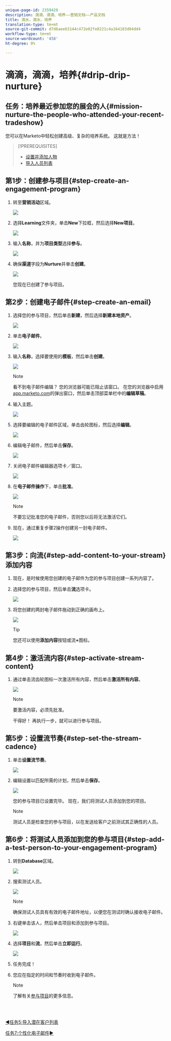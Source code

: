 ```yaml
---
unique-page-id: 2359420
description: 滴滴、滴滴、培养——营销文档——产品文档
title: 滴水，滴水，培养
translation-type: tm+mt
source-git-commit: d7d6aee63144c472e02fe0221c4a164183d04dd4
workflow-type: tm+mt
source-wordcount: '458'
ht-degree: 0%

---
```



# 滴滴，滴滴，培养{#drip-drip-nurture}

## 任务：培养最近参加您的展会的人{#mission-nurture-the-people-who-attended-your-recent-tradeshow}

您可以在Marketo中轻松创建高级、复杂的培养系统。 这就是方法！

>[!PREREQUISITES]
>
>* [设置并添加人物](/help/marketo/getting-started/quick-wins/get-set-up-and-add-a-person.md)
>* [导入人员列表](/help/marketo/getting-started/quick-wins/import-a-list-of-people.md)


## 第1步：创建参与项目{#step-create-an-engagement-program}

1. 转至&#x200B;**营销活动**&#x200B;区域。

   ![](assets/one-3.png)

1. 选择&#x200B;**Learning**&#x200B;文件夹，单击&#x200B;**New**&#x200B;下拉框，然后选择&#x200B;**New项目**。

   ![](assets/two-4.png)

1. 输入&#x200B;**名称**，并为&#x200B;**项目类型**&#x200B;选择&#x200B;**参与**。

   ![](assets/three-3.png)

1. 确保&#x200B;**渠道**&#x200B;字段为&#x200B;**Nurture**&#x200B;并单击&#x200B;**创建**。

   ![](assets/four-2.png)

   您现在已创建了参与项目。

## 第2步：创建电子邮件{#step-create-an-email}

1. 选择您的参与项目，然后单击&#x200B;**新建**，然后选择&#x200B;**新建本地资产**。

   ![](assets/five-3.png)

1. 单击&#x200B;**电子邮件**。

   ![](assets/six-3.png)

1. 输入&#x200B;**名称**，选择要使用的&#x200B;**模板**，然后单击&#x200B;**创建**。

   ![](assets/seven-4.png)

   >[!NOTE]
   >
   >看不到电子邮件编辑？ 您的浏览器可能已阻止该窗口。 在您的浏览器中启用[app.marketo.com](https://app.marketo.com)的弹出窗口，然后单击顶部菜单栏中的&#x200B;**编辑草稿**。

1. 输入主题。

   ![](assets/eight-2.png)

1. 选择要编辑的电子邮件区域，单击齿轮图标，然后选择&#x200B;**编辑**。

   ![](assets/nine-1.png)

1. 编辑电子邮件，然后单击&#x200B;**保存**。

   ![](assets/ten-3.png)

1. 关闭电子邮件编辑器选项卡／窗口。

   ![](assets/eleven-3.png)

1. 在&#x200B;**电子邮件操作**&#x200B;下，单击&#x200B;**批准**。

   ![](assets/twelve-2.png)

   >[!NOTE]
   >
   >不要忘记批准您的电子邮件，否则您以后将无法激活它们。

1. 现在，通过重复步骤2操作创建另一封电子邮件。

   ![](assets/thirteen-2.png)

## 第3步：向流{#step-add-content-to-your-stream}添加内容

1. 现在，是时候使用您创建的电子邮件为您的参与项目创建一系列内容了。

1. 选择您的参与项目，然后单击&#x200B;**流**&#x200B;选项卡。

   ![](assets/fourteen-2.png)

1. 将您创建的两封电子邮件拖动到正确的画布上。

   ![](assets/fifteen-2.png)

   >[!TIP]
   >
   >您还可以使用&#x200B;**添加内容**&#x200B;按钮或流&#x200B;**+**&#x200B;图标。

## 第4步：激活流内容{#step-activate-stream-content}

1. 通过单击流齿轮图标一次激活所有内容，然后单击&#x200B;**激活所有内容**。

   ![](assets/image2014-9-24-12-3a48-3a28.png)

   >[!NOTE]
   >
   >要激活内容，必须先批准。

   干得好！ 再执行一步，就可以进行参与项目。

## 第5步：设置流节奏{#step-set-the-stream-cadence}

1. 单击&#x200B;**设置流节奏**。

   ![](assets/seventeen.png)

1. 编辑设置以匹配所需的计划，然后单击&#x200B;**保存**。

   ![](assets/image2014-9-24-12-3a49-3a5.png)

   您的参与项目已设置完毕。 现在，我们将测试人员添加到您的项目。

   >[!NOTE]
   >
   >测试人员是检查您的参与项目，以在发送给客户之前测试其正确性的人员。

## 第6步：将测试人员添加到您的参与项目{#step-add-a-test-person-to-your-engagement-program}

1. 转到&#x200B;**Database**&#x200B;区域。

   ![](assets/nineteen-1.png)

1. 搜索测试人员。

   ![](assets/twenty-1.png)

   >[!NOTE]
   >
   >确保测试人员具有有效的电子邮件地址，以便您在测试时确认接收电子邮件。

1. 右键单击该人，然后单击项目和添加到参与项目。

   ![](assets/twenty-one.png)

1. 选择&#x200B;**项目**&#x200B;和&#x200B;**流**，然后单击&#x200B;**立即运行**。

   ![](assets/twenty-two.png)

1. 任务完成！

1. 您应在指定的时间和节奏时收到电子邮件。

   >[!NOTE]
   >
   >了解有关[参与项目](/help/marketo/product-docs/email-marketing/drip-nurturing/creating-an-engagement-program/understanding-engagement-programs.md)的更多信息。

<br> 

[◄任务5:导入潜在客户列表](/help/marketo/getting-started/quick-wins/import-a-list-of-people.md)

[任务7:个性化电子邮件►](/help/marketo/getting-started/quick-wins/personalize-an-email.md)
